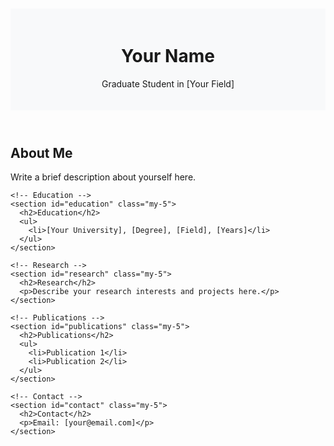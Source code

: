 <!DOCTYPE html>
<html lang="en">

<head>
  <meta charset="UTF-8">
  <meta name="viewport" content="width=device-width, initial-scale=1.0">
  <title>Your Name - Resume</title>
  <!-- Include Bootstrap CSS -->
  <link href="https://cdn.jsdelivr.net/npm/bootstrap@5.1.0/dist/css/bootstrap.min.css" rel="stylesheet">

  <style>
    /* Additional styling */
    body {
      padding-top: 20px;
    }

    header {
      background: #f8f9fa;
      padding: 20px 0;
      text-align: center;
    }
  </style>
</head>

<body>
  <header>
    <h1>Your Name</h1>
    <p>Graduate Student in [Your Field]</p>
  </header>

  <div class="container">
    <!-- About Me -->
    <section id="about" class="my-5">
      <h2>About Me</h2>
      <p>Write a brief description about yourself here.</p>
    </section>

    <!-- Education -->
    <section id="education" class="my-5">
      <h2>Education</h2>
      <ul>
        <li>[Your University], [Degree], [Field], [Years]</li>
      </ul>
    </section>

    <!-- Research -->
    <section id="research" class="my-5">
      <h2>Research</h2>
      <p>Describe your research interests and projects here.</p>
    </section>

    <!-- Publications -->
    <section id="publications" class="my-5">
      <h2>Publications</h2>
      <ul>
        <li>Publication 1</li>
        <li>Publication 2</li>
      </ul>
    </section>

    <!-- Contact -->
    <section id="contact" class="my-5">
      <h2>Contact</h2>
      <p>Email: [your@email.com]</p>
    </section>
  </div>

  <!-- Include Bootstrap JS (optional) -->
  <script src="https://cdn.jsdelivr.net/npm/bootstrap@5.1.0/dist/js/bootstrap.bundle.min.js"></script>
</body>

</html>
